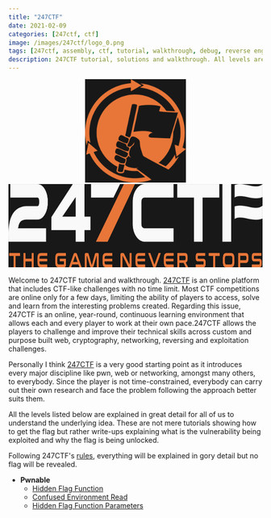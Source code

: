 ```yaml
---
title: "247CTF"
date: 2021-02-09
categories: [247ctf, ctf]
image: /images/247ctf/logo_0.png
tags: [247ctf, assembly, ctf, tutorial, walkthrough, debug, reverse engineering, exploiting, pwn, binary exploitation, web, cryptography, crypto, miscellaneous, networking]
description: 247CTF tutorial, solutions and walkthrough. All levels are explained in great detail for all of us to understand the underlying idea. These are not mere tutorials showing how to get the flag but rather writeups explaining where the vulnerability, why does it happen and how to exploit it.
---
```

<p align="center">
	<img src="/images/247ctf/logo_0.png" width="200">
	<img src="/images/247ctf/logo_1.png" height="165">
</p>

Welcome to 247CTF tutorial and walkthrough. [247CTF](https://247ctf.com/) is an online platform that includes CTF-like challenges with no time limit. Most CTF competitions are online only for a few days, limiting the ability of players to access, solve and learn from the interesting problems created. Regarding this issue, 247CTF is an online, year-round, continuous learning environment that allows each and every player to work at their own pace.247CTF allows the players to challenge and improve their technical skills across custom and purpose built web, cryptography, networking, reversing and exploitation challenges.

Personally I think [247CTF](https://247ctf.com/) is a very good starting point as it introduces every major discipline like pwn, web or networking, amongst many others, to everybody. Since the player is not time-constrained, everybody can carry out their own research and face the problem following the approach better suits them.

All the levels listed below are explained in great detail for all of us to understand the underlying idea. These are not mere tutorials showing how to get the flag but rather write-ups explaining what is the vulnerability being exploited and why the flag is being unlocked.

Following 247CTF's [rules](https://247ctf.com/about), everything will be explained in gory detail but <yellow>no flag will be revealed</yellow>.

* **Pwnable**
	* [Hidden Flag Function](/247ctf/hidden-flag-function)
	* [Confused Environment Read](/247ctf/confused-environment-read)
	* [Hidden Flag Function Parameters](/247ctf/hidden-flag-function-parameters)

